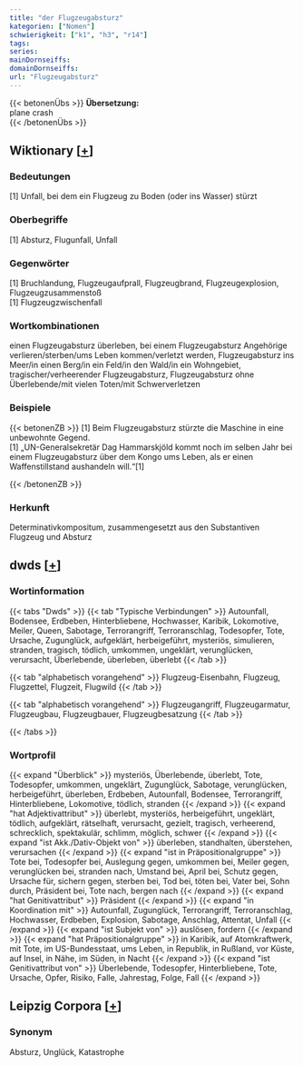 ```yaml
---
title: "der Flugzeugabsturz"
kategorien: ["Nomen"]
schwierigkeit: ["k1", "h3", "r14"]
tags:
series:
mainDornseiffs:
domainDornseiffs:
url: "Flugzeugabsturz"
---
```


{{< betonenÜbs >}}
**Übersetzung:**  
plane crash  
{{< /betonenÜbs >}}

## Wiktionary [[+](https://de.wiktionary.org/wiki/Flugzeugabsturz)]

### Bedeutungen
[1] Unfall, bei dem ein Flugzeug zu Boden (oder ins Wasser) stürzt  

### Oberbegriffe
[1] Absturz, Flugunfall, Unfall  

### Gegenwörter
[1] Bruchlandung, Flugzeugaufprall, Flugzeugbrand, Flugzeugexplosion, Flugzeugzusammenstoß  
[1] Flugzeugzwischenfall  

### Wortkombinationen
einen Flugzeugabsturz überleben, bei einem Flugzeugabsturz Angehörige verlieren/sterben/ums Leben kommen/verletzt werden, Flugzeugabsturz ins Meer/in einen Berg/in ein Feld/in den Wald/in ein Wohngebiet, tragischer/verheerender Flugzeugabsturz, Flugzeugabsturz ohne Überlebende/mit vielen Toten/mit Schwerverletzen  

### Beispiele
{{< betonenZB >}}
[1] Beim Flugzeugabsturz stürzte die Maschine in eine unbewohnte Gegend.  
[1] „UN-Generalsekretär Dag Hammarskjöld kommt noch im selben Jahr bei einem Flugzeugabsturz über dem Kongo ums Leben, als er einen Waffenstillstand aushandeln will.“[1]  

{{< /betonenZB >}}
### Herkunft
Determinativkompositum, zusammengesetzt aus den Substantiven Flugzeug und Absturz  



## dwds [[+](https://www.dwds.de/wb/Flugzeugabsturz)]

### Wortinformation
{{< tabs "Dwds" >}}
{{< tab "Typische Verbindungen" >}}
Autounfall, Bodensee, Erdbeben, Hinterbliebene, Hochwasser, Karibik, Lokomotive, Meiler, Queen, Sabotage, Terrorangriff, Terroranschlag, Todesopfer, Tote, Ursache, Zugunglück, aufgeklärt, herbeigeführt, mysteriös, simulieren, stranden, tragisch, tödlich, umkommen, ungeklärt, verunglücken, verursacht, Überlebende, überleben, überlebt
{{< /tab >}}

{{< tab "alphabetisch vorangehend" >}}
Flugzeug-Eisenbahn, Flugzeug, Flugzettel, Flugzeit, Flugwild
{{< /tab >}}

{{< tab "alphabetisch vorangehend" >}}
Flugzeugangriff, Flugzeugarmatur, Flugzeugbau, Flugzeugbauer, Flugzeugbesatzung
{{< /tab >}}

{{< /tabs >}}

### Wortprofil
{{< expand "Überblick" >}} mysteriös, Überlebende, überlebt, Tote, Todesopfer, umkommen, ungeklärt, Zugunglück, Sabotage, verunglücken, herbeigeführt, überleben, Erdbeben, Autounfall, Bodensee, Terrorangriff, Hinterbliebene, Lokomotive, tödlich, stranden {{< /expand >}}
{{< expand "hat Adjektivattribut" >}} überlebt, mysteriös, herbeigeführt, ungeklärt, tödlich, aufgeklärt, rätselhaft, verursacht, gezielt, tragisch, verheerend, schrecklich, spektakulär, schlimm, möglich, schwer {{< /expand >}}
{{< expand "ist Akk./Dativ-Objekt von" >}} überleben, standhalten, überstehen, verursachen {{< /expand >}}
{{< expand "ist in Präpositionalgruppe" >}} Tote bei, Todesopfer bei, Auslegung gegen, umkommen bei, Meiler gegen, verunglücken bei, stranden nach, Umstand bei, April bei, Schutz gegen, Ursache für, sichern gegen, sterben bei, Tod bei, töten bei, Vater bei, Sohn durch, Präsident bei, Tote nach, bergen nach {{< /expand >}}
{{< expand "hat Genitivattribut" >}} Präsident {{< /expand >}}
{{< expand "in Koordination mit" >}} Autounfall, Zugunglück, Terrorangriff, Terroranschlag, Hochwasser, Erdbeben, Explosion, Sabotage, Anschlag, Attentat, Unfall {{< /expand >}}
{{< expand "ist Subjekt von" >}} auslösen, fordern {{< /expand >}}
{{< expand "hat Präpositionalgruppe" >}} in Karibik, auf Atomkraftwerk, mit Tote, im US-Bundesstaat, ums Leben, in Republik, in Rußland, vor Küste, auf Insel, in Nähe, im Süden, in Nacht {{< /expand >}}
{{< expand "ist Genitivattribut von" >}} Überlebende, Todesopfer, Hinterbliebene, Tote, Ursache, Opfer, Risiko, Falle, Jahrestag, Folge, Fall {{< /expand >}}

## Leipzig Corpora [[+](https://corpora.uni-leipzig.de/en/res?word=Flugzeugabsturz&corpusId=deu_newscrawl-public_2018)]


### Synonym
Absturz, Unglück, Katastrophe

